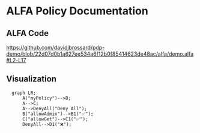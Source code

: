 # ALFA Policy Documentation
## ALFA Code

https://github.com/davidjbrossard/pdp-demo/blob/22d07d0b1a627ee534a6f12b0f85414623de48ac/alfa/demo.alfa#L2-L17

## Visualization
```mermaid
  graph LR;
      A("myPolicy")-->B;
      A-->C;
      A-->DenyAll("Deny All");
      B("allowAdmin")-->B1("✅");
      C("allowGet")-->C1("✅");
      DenyAll-->D1("❌");
```
